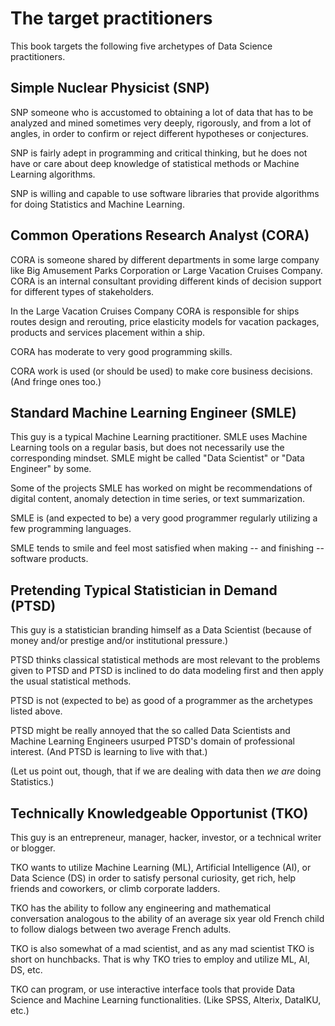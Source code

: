 # The target practitioners

This book targets the following five archetypes of Data Science practitioners.

## Simple Nuclear Physicist (SNP)

SNP someone who is accustomed to obtaining a lot of data that has to be analyzed and mined sometimes 
very deeply, rigorously, and from a lot of angles, in order to confirm or reject different 
hypotheses or conjectures.
 
SNP is fairly adept in programming and critical thinking, 
but he does not have or care about deep knowledge of statistical methods or Machine Learning algorithms.
 
SNP is willing and capable to use software libraries that provide algorithms for doing Statistics and Machine Learning.

## Common Operations Research Analyst (CORA)

CORA is someone shared by different departments in some large company like 
Big Amusement Parks Corporation or Large Vacation Cruises Company. 
CORA is an internal consultant providing different kinds of decision support for different types of stakeholders. 

In the Large Vacation Cruises Company CORA is responsible for ships routes design and rerouting, 
price elasticity models for vacation packages, products and services placement within a ship.

CORA has moderate to very good programming skills.

CORA work is used (or should be used) to make core business decisions. (And fringe ones too.)   

## Standard Machine Learning Engineer (SMLE)

This guy is a typical Machine Learning practitioner. 
SMLE uses Machine Learning tools on a regular basis, but does not necessarily use the corresponding mindset.
SMLE might be called "Data Scientist" or "Data Engineer" by some.

Some of the projects SMLE has worked on might be recommendations of digital content, 
anomaly detection in time series, or text summarization. 

SMLE is (and expected to be) a very good programmer regularly utilizing a few programming languages.

SMLE tends to smile and feel most satisfied when making -- and finishing -- software products.

## Pretending Typical Statistician in Demand (PTSD)

This guy is a statistician branding himself as a Data Scientist 
(because of money and/or prestige and/or institutional pressure.)
 
PTSD thinks classical statistical methods are most relevant to the problems given to PTSD and 
PTSD is inclined to do data modeling first and then apply the usual statistical methods. 

PTSD is not (expected to be) as good of a programmer as the archetypes listed above.

PTSD might be really annoyed that the so called Data Scientists and Machine Learning Engineers 
usurped PTSD's domain of professional interest. (And PTSD is learning to live with that.)

(Let us point out, though, that if we are dealing with data then *we are* doing Statistics.)

## Technically Knowledgeable Opportunist (TKO) 

This guy is an entrepreneur, manager, hacker, investor, or a technical writer or blogger. 

TKO wants to utilize Machine Learning (ML), Artificial Intelligence (AI), or Data Science (DS) 
in order to satisfy personal curiosity, get rich, help friends and coworkers, or climb corporate ladders.

TKO has the ability to follow any engineering and mathematical conversation analogous to 
the ability of an average six year old French child to follow dialogs between two average French adults. 

TKO is also somewhat of a mad scientist, and as any mad scientist TKO is short on hunchbacks. 
That is why TKO tries to employ and utilize ML, AI, DS, etc.

TKO can program, or use interactive interface tools that provide Data Science and Machine Learning functionalities.
(Like SPSS, Alterix, DataIKU, etc.) 
